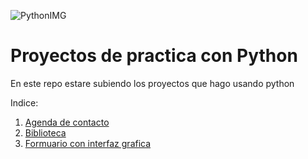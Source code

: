 ![PythonIMG](https://1000marcas.net/wp-content/uploads/2020/11/Python-logo.png)
# Proyectos de practica con Python

En este repo estare subiendo los proyectos que hago usando python

Indice:
1. [Agenda de contacto](./01-agenda-contactos)
2. [Biblioteca](./02-biblioteca)
3. [Formuario con interfaz grafica](./03-formulario-excel)
